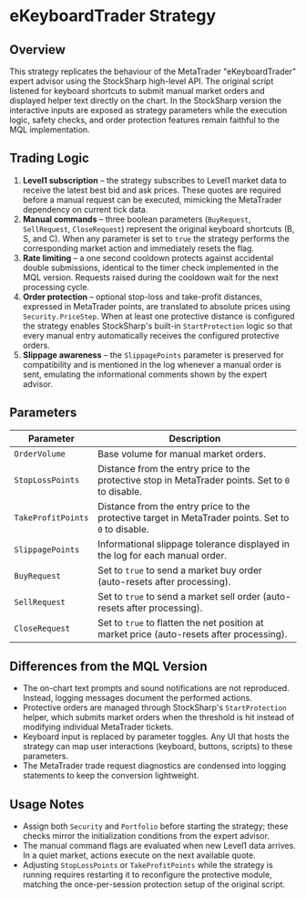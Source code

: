 # eKeyboardTrader Strategy

## Overview
This strategy replicates the behaviour of the MetaTrader "eKeyboardTrader" expert advisor using the StockSharp high-level API. The original script listened for keyboard shortcuts to submit manual market orders and displayed helper text directly on the chart. In the StockSharp version the interactive inputs are exposed as strategy parameters while the execution logic, safety checks, and order protection features remain faithful to the MQL implementation.

## Trading Logic
1. **Level1 subscription** – the strategy subscribes to Level1 market data to receive the latest best bid and ask prices. These quotes are required before a manual request can be executed, mimicking the MetaTrader dependency on current tick data.
2. **Manual commands** – three boolean parameters (`BuyRequest`, `SellRequest`, `CloseRequest`) represent the original keyboard shortcuts (B, S, and C). When any parameter is set to `true` the strategy performs the corresponding market action and immediately resets the flag.
3. **Rate limiting** – a one second cooldown protects against accidental double submissions, identical to the timer check implemented in the MQL version. Requests raised during the cooldown wait for the next processing cycle.
4. **Order protection** – optional stop-loss and take-profit distances, expressed in MetaTrader points, are translated to absolute prices using `Security.PriceStep`. When at least one protective distance is configured the strategy enables StockSharp's built-in `StartProtection` logic so that every manual entry automatically receives the configured protective orders.
5. **Slippage awareness** – the `SlippagePoints` parameter is preserved for compatibility and is mentioned in the log whenever a manual order is sent, emulating the informational comments shown by the expert advisor.

## Parameters
| Parameter | Description |
|-----------|-------------|
| `OrderVolume` | Base volume for manual market orders. |
| `StopLossPoints` | Distance from the entry price to the protective stop in MetaTrader points. Set to `0` to disable. |
| `TakeProfitPoints` | Distance from the entry price to the protective target in MetaTrader points. Set to `0` to disable. |
| `SlippagePoints` | Informational slippage tolerance displayed in the log for each manual order. |
| `BuyRequest` | Set to `true` to send a market buy order (auto-resets after processing). |
| `SellRequest` | Set to `true` to send a market sell order (auto-resets after processing). |
| `CloseRequest` | Set to `true` to flatten the net position at market price (auto-resets after processing). |

## Differences from the MQL Version
- The on-chart text prompts and sound notifications are not reproduced. Instead, logging messages document the performed actions.
- Protective orders are managed through StockSharp's `StartProtection` helper, which submits market orders when the threshold is hit instead of modifying individual MetaTrader tickets.
- Keyboard input is replaced by parameter toggles. Any UI that hosts the strategy can map user interactions (keyboard, buttons, scripts) to these parameters.
- The MetaTrader trade request diagnostics are condensed into logging statements to keep the conversion lightweight.

## Usage Notes
- Assign both `Security` and `Portfolio` before starting the strategy; these checks mirror the initialization conditions from the expert advisor.
- The manual command flags are evaluated when new Level1 data arrives. In a quiet market, actions execute on the next available quote.
- Adjusting `StopLossPoints` or `TakeProfitPoints` while the strategy is running requires restarting it to reconfigure the protective module, matching the once-per-session protection setup of the original script.
